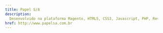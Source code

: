 ```yaml
---
title: Papel S/A
description:
  Desenvolvido na plataforma Magento, HTML5, CSS3, Javascript, PHP, Responsivo
href: http://www.papelsa.com.br
---
```

